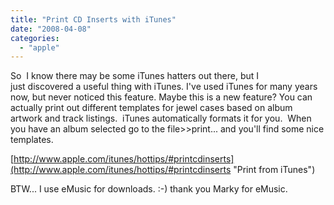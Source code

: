 ```yaml
---
title: "Print CD Inserts with iTunes"
date: "2008-04-08"
categories: 
  - "apple"
---
```


So  I know there may be some iTunes hatters out there, but I just discovered a useful thing with iTunes. I've used iTunes for many years now, but never noticed this feature. Maybe this is a new feature? You can actually print out different templates for jewel cases based on album artwork and track listings.  iTunes automatically formats it for you.  When you have an album selected go to the file>>print... and you'll find some nice templates.

[http://www.apple.com/itunes/hottips/#printcdinserts](http://www.apple.com/itunes/hottips/#printcdinserts "Print from iTunes")

BTW... I use eMusic for downloads. :-) thank you Marky for eMusic.
